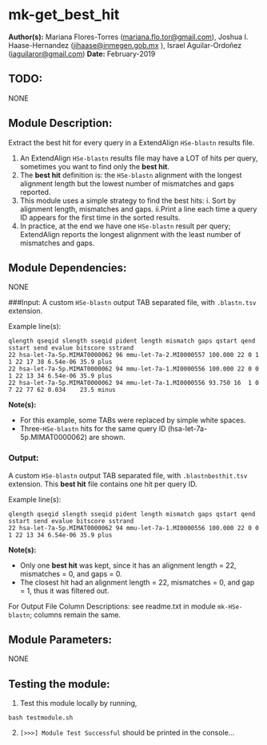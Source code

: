 # mk-get_best_hit
**Author(s):** Mariana Flores-Torres (mariana.flo.tor@gmail.com), Joshua I. Haase-Hernandez (jihaase@inmegen.gob.mx ), Israel Aguilar-Ordoñez (iaguilaror@gmail.com)
**Date:** February-2019

## TODO:
NONE

## Module Description:
Extract the best hit for every query in a ExtendAlign `HSe-blastn` results file.

1. An ExtendAlign `HSe-blastn` results file may have a LOT of hits per query, sometimes you want to find only the **best hit**.
2. The **best hit** definition is: the `HSe-blastn` alignment with the longest alignment length but the lowest number of mismatches and gaps reported.
3. This module uses a simple strategy to find the best hits:
     i. Sort by alignment length, mismatches and gaps.
     ii.Print a line each time a query ID appears for the first time in the sorted results.
4. In practice, at the end we have one `HSe-blastn` result per query; ExtendAlign reports the longest alignment with the least number of mismatches and gaps.

## Module Dependencies:
NONE

###Input:
A custom `HSe-blastn` output TAB separated file, with `.blastn.tsv` extension.

Example line(s):

```
qlength qseqid slength sseqid pident length mismatch gaps qstart qend sstart send evalue bitscore sstrand
22 hsa-let-7a-5p.MIMAT0000062 96 mmu-let-7a-2.MI0000557 100.000 22 0 1 1 22 17 38 6.54e-06 35.9 plus
22 hsa-let-7a-5p.MIMAT0000062 94 mmu-let-7a-1.MI0000556 100.000 22 0 0 1 22 13 34 6.54e-06 35.9 plus
22 hsa-let-7a-5p.MIMAT0000062 94 mmu-let-7a-1.MI0000556 93.750 16  1 0 7 22 77 62 0.034    23.5 minus
```

**Note(s):**
* For this example, some TABs were replaced by simple white spaces.
* Three-`HSe-blastn` hits for the same query ID (hsa-let-7a-5p.MIMAT0000062) are shown.

### Output:
A custom `HSe-blastn` output TAB separated file, with `.blastnbesthit.tsv` extension.
This **best hit** file contains one hit per query ID.

Example line(s):

```
qlength qseqid slength sseqid pident length mismatch gaps qstart qend sstart send evalue bitscore sstrand
22 hsa-let-7a-5p.MIMAT0000062 94 mmu-let-7a-1.MI0000556 100.000 22 0 0 1 22 13 34 6.54e-06 35.9 plus
```

**Note(s):**
* Only one **best hit** was kept, since it has an alignment length = 22, mismatches = 0, and gaps = 0.
* The closest hit had an alignment length = 22, mismatches = 0, and gap = 1, thus it was filtered out.

For Output File Column Descriptions: see readme.txt in module `mk-HSe-blastn`; columns remain the same.

## Module Parameters:
NONE

## Testing the module:

1. Test this module locally by running,

```
bash testmodule.sh
```

2. `[>>>] Module Test Successful` should be printed in the console...
